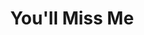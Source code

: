 ---
title: "You'll Miss Me"
description: "A web magazine and blog for an artist collective in London."
date: ""
website: "http://youllmissme.com/"
featured: false
gallery: 
- 
  url: "/assets/images/youllmissme-logo.jpg"
  caption: null
- 
  url: "/assets/images/youllmissme.png"
  caption: null
tags: "logo"
---